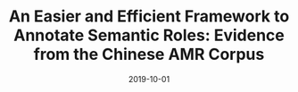 ---
title: " An Easier and Efficient Framework to Annotate Semantic Roles: Evidence from the Chinese AMR Corpus"
collection: publications
date: 2019-10-01
paperurl: 'http://lrec-conf.org/workshops/lrec2018/W29/pdf/15_W29.pdf'
link: 'http://lrec-conf.org/workshops/lrec2018/W29/summaries/15_W29.html'
citation: 'Li Song, Yuan Wen, Sijia Ge, Bin Li, Junsheng Zhou, Weiguang Qu and Nianwen Xue. An Easier and Efficient Framework to Annotate Semantic Roles: Evidence from the Chinese AMR Corpus.The 13th Workshop on Asian Language Resources on LREC 2018. Miyazaki, Japan, May 07, 2018:29-35.'
---